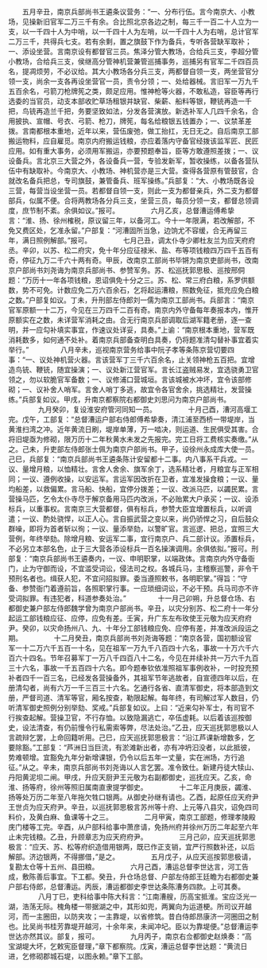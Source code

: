 <!-- { "loadSidebar": true } -->
　　五月辛丑，南京兵部尚书王遴条议营务：“一、分布行伍。言今南京大、小教场，见操新旧官军二万三千有余。合比照北京各边之制，每三千一百二十人立为一支，以一千四十人为中哨，以一千四十人为左哨，以一千四十人为右哨，总计官军二万三千，共得兵七支。若有余剩，置之旗鼓下作为备兵，专听各营缺军取补；一、添设坐营。言南京设有都督官三员。焦泽分管大教场，合给兵三支，李超分管小教场，合给兵三支，侯继高分管神机营兼管巡捕事务，巡捕另有官军二千四百员名，提凋烦劳，不必议给。其大小教场各分兵三支，两都督自领一支，两坐营官分领一支，尚余一支各再设坐营官一员，责令分领；一、处给器械。言旧军一万九千五百余名，弓箭刀枪牌筅之类，颇足应用。惟神枪等火器，不敢私造，容臣等再行选委的当官员，动支本部收贮草场租银并缺官、柴薪、船料等银，鞭铳再造一千把，鸟铳再造兰千把，务要坚致如法，分发各营演放。新选补军人几四千余名，合用披执、宣帽、号衣、弓箭、枪刀，牌筅，每名给粮银五钱置办；一、议禁革差拨。言南都根本重地，近年以来，营伍废弛，做工抬扛，无日无之。自后南京工部搬运物料，应自雇觅。南京内府搬运钱粮，亦应着落内守备官经拨该监军匠、民匠应用。如有重大事务，必须用军搬运，亦要预题奉旨，臣等方敢遵照差拨；一、议设备兵。言北京三大营之外，各设备兵一营，专验发新军，暂收操练，以备各营队伍中有缺取补。今南京大、小教场、神机营亦是三大营。查得各营原有管鼓官，合就改名备兵把总，专司旗鼓，兼管备兵、班军操练。”兵部复：“大、小教场既各设三营，每营当设坐营一员。若都督自领一支，则此一支为都督亲兵，外二支为都督部兵，似属不便。合将两教场各分兵三支，坐营三员，每员分领一支，都督总领调度，庶节制不紊。余俱如议。”报可。
　　
　　六月乙亥，总督漕运傅希挚言：“淮、扬、徐州榷税，原议留三年，以备河工。今十一年限满，若改解部，不免又费区处，乞准永留。”户部复：“河漕固所当急，边饷尤不容缓，合无再留三年，满日照例解部。”报可。
　　
　　七月己丑，调太仆寺少卿杜友兰为应天府府丞。辛卯，以苏、松二府灾，免十年分应征禄米、盐、布等项钱粮四万四千五百有奇，停征九万二千六十两有奇。甲辰，改南京工部尚书毕锵为南京吏部尚书，改南京户部尚书刘尧诲为南京兵部尚书、参赞军务。苏、松巡抚郭思极、巡按邢侗题：“万历十一年各项钱粮，恩诏俱免十分之三。苏、松、常三府白粮，系罗供额数，势不可免。计数应免二万六百余石，乞将起运漕粮，照数免征，抵充应免白粮之数。”户部复如议。丁未，升刑部左侍郎刘一儒为南京工部尚书。兵部言：“南京官军原额一十二万，今见在三万四千二百有奇。南京内外守备每年奏报本内，惟开原额实在之数，未详营军消耗之由。合无行南京兵部调取后湖军籍老册，逐一查明，并一应勾补填实事宜，作速议处详妥，具奏。”上谕：“南京根本重地，营军既消耗数多，如何通不处补。着南京兵部备查明白具奏，仍将题准清勾替补事宜着实举行。”
　　
　　八月辛未，巡视南京营务给事中阮子孝等条陈京营切要四事：“一、议处神机营火器。言该营军丁三千六百余名，止关领神枪五百把。宜增造鸟铳、鞭铳，随宜操演；一、议处新江营官军。言长江盗贼易发，宜选骁勇卫官领之，勿以软脆官军备数；一、议修浦口营城垣。言该城被水冲坏，宜令该部修砌；一、议补舍人哨军。言舍人哨丁多逃，故宜令各官舍余，挑选精壮，发营操练。”兵部复如议。甲戌，升南京都察院右都御史刘思问为南京户部尚书。
　　
　　九月癸卯，复设淮安府管河同知一员。
　　
　　十月己酉，漕河高堰工完。戊午，工部复：“总督漕运户部右侍郎傅希挚奏，清江浦至西桥一带堤岸，当黄淮扫湾之冲。近年黄流日刷，堤岸单薄，万一啮决，则运道、生民俱受其害。合将旧堤亟为修砌，限万历十二年秋黄水未发之先报完。完工日将工费核实奏缴。”从之。己未，升吏部左侍郎张士佩为南京户部尚书。甲子，设徐州永成库大使一员。己巳，兵部复：“南京兵部尚书王遴条陈计安留都十二事。内八事系干兵戎。一议、量增月粮，以恤精壮。言舍人舍余、旗军余丁，选系精壮者，月粮宜与正军相同；一议、遵例收操，以安运军。言运军因改折在卫者，宜准发操食粮；一议、量均船差，以救偏累。言马船、快船，宜停分拨差；一议、改派马匹，以蠲民累。言营操马匹，乞令太仆寺尽于解京备用马匹内改派，不必贻累大户承买；一议、设添标兵，以重事权。言南京三大营都督，俱有标兵，参赞大臣宜增置标兵，以听调遣；一议、酌处骁悍，以正人心。言自振武营之变以来，尚仍骄悍之习，自后鼓众群噪，即将为首者斩以徇；一议、量添举劾，以警旷官。言巡逻、把总，宜照三大营例，年终举劾。除增月粮、安运军二事，宜行南京户、兵二部计议。添置标兵，不必另立本部名色，止于三大营各添设标兵一百名操演调用。余俱依拟。”报可。刑部复：“南京兵部尚书王遴奏内，一议、申明职掌，以端政体。言南京内外守备衙门，止为守御而设，不宜滥受词讼，侵法司之权。各城兵马，主稽察巡警，非令干预刑名者也。缉获人犯，不宜问招拟罪。委当遵照敕书，各明职掌。”得旨：“守备、参赞衙门着遵前旨，各照职掌行事。一应琐细词讼，不必干预。兵马司亦不许受词拟罪。有违犯者，科道参奏处治。”
　　
　　十一月己卯朔，升总督仓场、右都御史兼户部左侍郎魏学曾为南京户部尚书。辛丑，以灾分别苏、松二府十一年分起运工部钱粮应征、应停，应免有差。壬寅，升广东左布玫使王元敬为应天府府尹。癸卯，以灾命扬州八、九、十年分工部钱粮应免、应停有差，并准改派段运之期。
　　
　　十二月癸丑，南京兵部尚书刘尧诲等题：“南京各营，国初额设官军一十二万六千五百一十名，见在祖军一万九千八百四十六名，事故一十万六千六百六十四名。节年召募军丁一万八千四百八十二名，今见在并续补共一万六千九百三十六名，事故一千五百四十六名。即今题奉钦依准照祖军事例收补，一时投充预补者四千一百三名，已经发各营操备外，其祖军节年逃故者，自宣德四年以后，在册清勾者，尚有六万一千三百三十六名。乞通行各省、直清军御史，将本部造到文册，严督司道、清军等官，厢名按查，勒限起解。每年终，有司解过军人数目，仍听清军御史照例分别举劾、奖戒。”兵部复如议。上曰：“近来勾补军士，有司官不行挨查起解。营操卫官，不行存恤。以致隐漏逃亡，卒伍虚耗。以后着该巡按御史，设法清查，有仍前慢令行私需索等弊，尽法处治。”乙丑，应天巡抚郭思极以人言疏辩乞罢，上命回籍听用。己巳，应天巡抚郭思极言：“沿江芦课新增数多，乞要除豁。”工部复：“芦洲日当巨流，有淤滩新出者，亦有冲坍汩没者，以此抵彼，势难顿增。宜豁免九年分新增课银，仍令以后五年一丈量，实在洲场，方行追征。”从之。辛未，南京兵部尚书刘尧诲以人言乞罢。准令致仕。新建丹徒大犊山、丹阳黄泥坝二闸。甲戌，升应天厨尹王元敬为右副都御史，巡抚应天。乙亥，命淮、扬等府，徐州等照旧属南直隶提学御史。
　　
　　十二年正月庚辰，蠲淮、扬等处万历二年至八年拖欠牲口银两。从御史孙继有请也。乙酉，起原任应天府尹王世贞为应天府尹。辛丑，以巡抚郭思极言苏州等十府、上元等八县灾，诏免四司料价，及黄白麻、鱼课等十之三。
　　
　　二月甲寅，南京工部题，修理孝陵殿庑门楼等工完。辛酉，从户部科给事中萧彦请，免扬州府并徐州万历二年起至六年止未完钱粮。乙丑，升顾章志为应天府府尹。
　　
　　三月己卯，应天巡抚郭思极言：“应天、苏、松等府织造借用银两，既已作正支销，宜严行照数补还，以后解部。济边银两，不得挪借，”是之。
　　
　　五月戊子，从应天巡按郭思极请，复勘太仓等十五州、县田粮。
　　
　　六月己酉，漕运总督李世达言，河工告成，敷陈善后事宜。下工都。癸丑，升仓场总督、户部左侍郎王廷瞻为右都御史兼户部右侍郎，总督漕运。丙辰，漕运都御史李世达条陈漕务四款。上可其奏。
　　
　　八月丁巳，吏科给事中陈大科言：“江南漕艘，历高宝抵淮。宝应泛光一湖，浩荡无际。槐角楼一带据湖之中，其形如兜，两翼向为运道梗。所司议开越河，而一主圈田，以防夹攻；一主靠堤，以省修筑。昔白侍郎昂康济一河圈田之制也。比吴尚书桂芳靠堤开越河，十余年来，未闻冲圮。臣以为靠堤便。”总督漕运李世达亦然其议。部复，报可。
　　
　　九月丙子，南京右佥都御史赵焕奏：“高宝湖堤大坏，乞敕宪臣督理，”章下都察院。戊寅，漕运总督李世达题：“黄流日进，乞修砌郡城石堤，以图永赖。”章下工部。
　　
